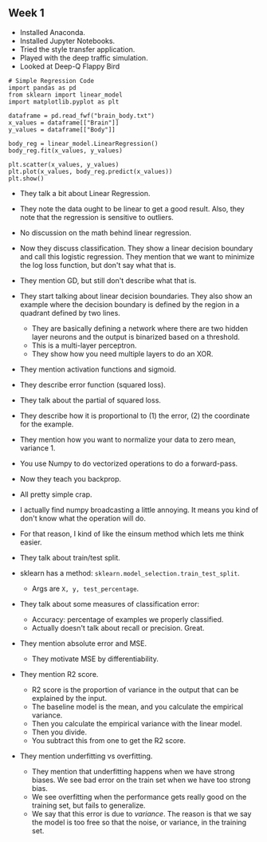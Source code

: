 ## Week 1

* Installed Anaconda.
* Installed Jupyter Notebooks.
* Tried the style transfer application.
* Played with the deep traffic simulation.
* Looked at Deep-Q Flappy Bird

```
# Simple Regression Code
import pandas as pd
from sklearn import linear_model
import matplotlib.pyplot as plt

dataframe = pd.read_fwf("brain_body.txt")
x_values = dataframe[["Brain"]]
y_values = dataframe[["Body"]]

body_reg = linear_model.LinearRegression()
body_reg.fit(x_values, y_values)

plt.scatter(x_values, y_values)
plt.plot(x_values, body_reg.predict(x_values))
plt.show()
```

* They talk a bit about Linear Regression.
* They note the data ought to be linear to get a good result. Also,
  they note that the regression is sensitive to outliers.
* No discussion on the math behind linear regression.

* Now they discuss classification. They show a linear decision
  boundary and call this logistic regression. They mention that we
  want to minimize the log loss function, but don't say what that is.
* They mention GD, but still don't describe what that is.
* They start talking about linear decision boundaries. They also show
  an example where the decision boundary is defined by the region in a
  quadrant defined by two lines.
    * They are basically defining a network where there are two hidden
      layer neurons and the output is binarized based on a threshold.
    * This is a multi-layer perceptron.
    * They show how you need multiple layers to do an XOR.
* They mention activation functions and sigmoid.

* They describe error function (squared loss).
* They talk about the partial of squared loss.
* They describe how it is proportional to (1) the error, (2) the
  coordinate for the example.
* They mention how you want to normalize your data to zero mean,
  variance 1.

* You use Numpy to do vectorized operations to do a forward-pass.
* Now they teach you backprop.
* All pretty simple crap.

* I actually find numpy broadcasting a little annoying. It means you
  kind of don't know what the operation will do.
* For that reason, I kind of like the einsum method which lets me
  think easier.

* They talk about train/test split.
* sklearn has a method: `sklearn.model_selection.train_test_split`.
    * Args are `X, y, test_percentage`.
* They talk about some measures of classification error:
    * Accuracy: percentage of examples we properly classified.
    * Actually doesn't talk about recall or precision. Great.
* They mention absolute error and MSE.
    * They motivate MSE by differentiability.
* They mention R2 score.
    * R2 score is the proportion of variance in the output that can be
      explained by the input.
    * The baseline model is the mean, and you calculate the empirical
      variance.
    * Then you calculate the empirical variance with the linear model.
    * Then you divide.
    * You subtract this from one to get the R2 score.
* They mention underfitting vs overfitting.
    * They mention that underfitting happens when we have strong
      biases. We see bad error on the train set when we have too
      strong bias.
    * We see overfitting when the performance gets really good on the
      training set, but fails to generalize.
    * We say that this error is due to *variance*. The reason is that
      we say the model is too free so that the noise, or variance, in
      the training set.
